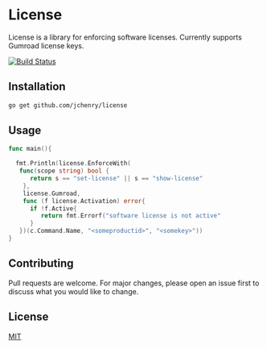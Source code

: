 # License

License is a library for enforcing software licenses. Currently supports Gumroad license keys. 

[![Build Status](https://ci.j5y.xyz/api/badges/jchenry/license/status.svg)](https://ci.j5y.xyz/jchenry/license)

## Installation

```bash
go get github.com/jchenry/license
```

## Usage

```go
func main(){

  fmt.Println(license.EnforceWith(
   func(scope string) bool {
      return s == "set-license" || s == "show-license"
	},
	license.Gumroad,
	func (f license.Activation) error{
      if !f.Active{
         return fmt.Errorf("software license is not active"
      }
   })(c.Command.Name, "<someproductid>", "<somekey>"))
}
```

## Contributing
Pull requests are welcome. For major changes, please open an issue first to discuss what you would like to change.

## License
[MIT](https://choosealicense.com/licenses/mit/)

